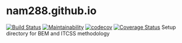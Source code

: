 # nam288.github.io

[![Build Status](https://travis-ci.org/nam288/nam288.github.io.svg?branch=master)](https://travis-ci.org/nam288/nam288.github.io)
[![Maintainability](https://api.codeclimate.com/v1/badges/25a3774116a651dbefeb/maintainability)](https://codeclimate.com/github/nam288/nam288.github.io/maintainability)
[![codecov](https://codecov.io/gh/nam288/nam288.github.io/branch/master/graph/badge.svg)](https://codecov.io/gh/nam288/nam288.github.io)
[![Coverage Status](https://coveralls.io/repos/github/nam288/nam288.github.io/badge.svg)](https://coveralls.io/github/nam288/nam288.github.io)
Setup directory for BEM and ITCSS methodology
